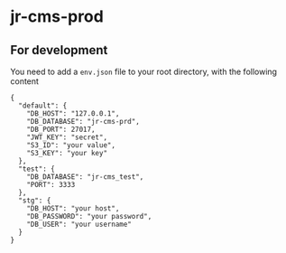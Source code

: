 # jr-cms-prod

## For development
You need to add a `env.json` file to your root directory, with the following content
```
{
  "default": {
    "DB_HOST": "127.0.0.1",
    "DB_DATABASE": "jr-cms-prd",
    "DB_PORT": 27017,
    "JWT_KEY": "secret",
    "S3_ID": "your value",
    "S3_KEY": "your key"
  },
  "test": {
    "DB_DATABASE": "jr-cms_test",
    "PORT": 3333
  },
  "stg": {
    "DB_HOST": "your host",
    "DB_PASSWORD": "your password",
    "DB_USER": "your username"
  }
}
